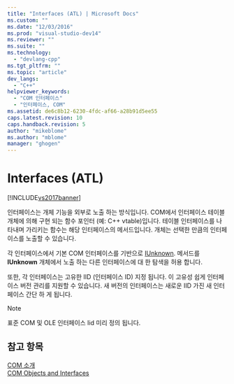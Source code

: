 ```yaml
---
title: "Interfaces (ATL) | Microsoft Docs"
ms.custom: ""
ms.date: "12/03/2016"
ms.prod: "visual-studio-dev14"
ms.reviewer: ""
ms.suite: ""
ms.technology: 
  - "devlang-cpp"
ms.tgt_pltfrm: ""
ms.topic: "article"
dev_langs: 
  - "C++"
helpviewer_keywords: 
  - "COM 인터페이스"
  - "인터페이스, COM"
ms.assetid: de6c8b12-6230-4fdc-af66-a28b91d5ee55
caps.latest.revision: 10
caps.handback.revision: 5
author: "mikeblome"
ms.author: "mblome"
manager: "ghogen"
---
```

# Interfaces (ATL)
[!INCLUDE[vs2017banner](../assembler/inline/includes/vs2017banner.md)]

인터페이스는 개체 기능을 외부로 노출 하는 방식입니다.  COM에서 인터페이스 테이블 개체에 의해 구현 되는 함수 포인터 \(예: C\+\+ vtable\)입니다.  테이블 인터페이스를 나타내며 가리키는 함수는 해당 인터페이스의 메서드입니다.  개체는 선택한 만큼의 인터페이스를 노출할 수 있습니다.  
  
 각 인터페이스에서 기본 COM 인터페이스를 기반으로  [IUnknown](../atl/iunknown.md).  메서드를  **IUnknown** 개체에서 노출 하는 다른 인터페이스에 대 한 탐색을 허용 합니다.  
  
 또한, 각 인터페이스는 고유한 IID \(인터페이스 ID\) 지정 됩니다.  이 고유성 쉽게 인터페이스 버전 관리를 지원할 수 있습니다.  새 버전의 인터페이스는 새로운 IID 가진 새 인터페이스 간단 하 게 됩니다.  
  
> [!NOTE]
>  표준 COM 및 OLE 인터페이스 Iid 미리 정의 됩니다.  
  
## 참고 항목  
 [COM 소개](../atl/introduction-to-com.md)   
 [COM Objects and Interfaces](http://msdn.microsoft.com/library/windows/desktop/ms690343)